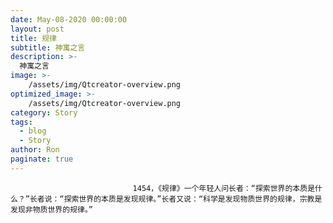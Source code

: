 ```yaml
---
date: May-08-2020 00:00:00
layout: post
title: 规律
subtitle: 神寓之言
description: >-
  神寓之言
image: >-
    /assets/img/Qtcreator-overview.png
optimized_image: >-
    /assets/img/Qtcreator-overview.png
category: Story
tags:
  - blog
  - Story
author: Ron
paginate: true
---
```


							　　1454，《规律》一个年轻人问长者：“探索世界的本质是什么？”长者说：“探索世界的本质是发现规律。”长者又说：“科学是发现物质世界的规律，宗教是发现非物质世界的规律。”
							
							
						
